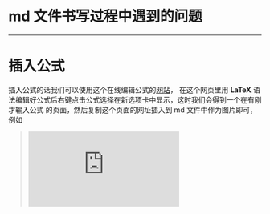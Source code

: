 # md 文件书写过程中遇到的问题

----------------

# 插入公式

插入公式的话我们可以使用这个在线编辑公式的[网站](http://www.codecogs.com/latex/editor-api.php)，
在这个网页里用 **LaTeX** 语法编辑好公式后右键点击公式选择在新选项卡中显示，这时我们会得到一个在有刚才输入公式
的页面，然后复制这个页面的网址插入到 md 文件中作为图片即可，例如

> ![](http://latex.codecogs.com/gif.latex?%5Cint_%7B0%7D%5E%7B%5Cinfty%7D%20e%5E%7Bx%5E%7B2%7D%7D%20dx)
